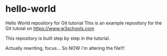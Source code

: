# hello-world
Hello World repository for Git tutorial
This is an example repository for the Git tutoial on https://www.w3schools.com

This repository is built step by step in the tutorial.

Actually rewriting, focus... 
So NOW i'm altering the file!!!

<!-- log into localhost  -->
<!-- 
> type the follow into terminal (when you're into the index folder)
>> python -m SimpleHTTPServer 8000 

>the go to the browser and...
>> type[ localhost:8000] ... or any choosen number
 -->

<!-- ;; - min. width to be set 
;; - header / corner
https://www.free-css.com/free-css-templates/page282/astro-motion
;; - t -->

<!-- 
/* 
	-	begin for new rules: CSS 
	[3 Pages //One_Pager(quick_me); //Portfolio(project); //Resume(more me...);] 
	
[//One_pager]
	# First set main box... Header; Side; Main; Footer;

	## Header : [full width]
		- break in 3 part: frm R to L
			
		### HeaderPic : medaillon
		### HeaderMain: NAME ...
		### HeaderInfo: Contact ...
RENAME	## TOP 
		
	## Side : Nav_bar ... [fisrt third]
		- listed arrgment...
		### Skill
		### Tools
		### third part should be left or dispatch into other
RENAME PAN
	## Main : Core Part [two-third page] ... 
		- fall down below first-third when need 
		### Descriptif 	: brief overview
		### Caracter	: related

	## Footer :  [menu bar] 
		- comment for actual page ... legends, details 

 -->

<!-- 
[//Portfolio]
	# First set main box... Header; Side; Main; Footer;

[//Resume]
	# First set main box... Header; Side; Main; Footer;

*/ -->